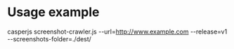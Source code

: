 # Usage example
casperjs screenshot-crawler.js --url=http://www.example.com --release=v1 --screenshots-folder=./dest/